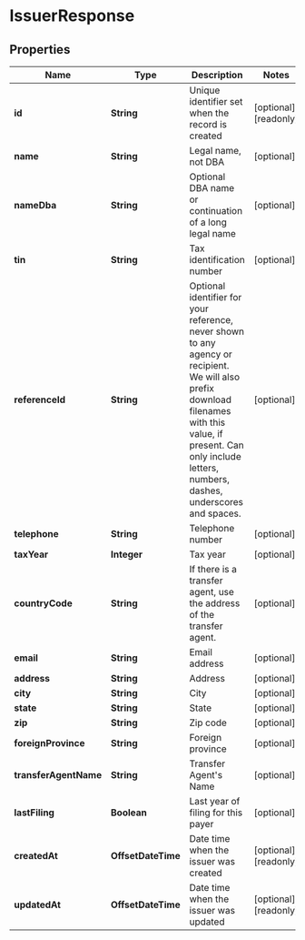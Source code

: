 

# IssuerResponse


## Properties

| Name | Type | Description | Notes |
|------------ | ------------- | ------------- | -------------|
|**id** | **String** | Unique identifier set when the record is created |  [optional] [readonly] |
|**name** | **String** | Legal name, not DBA |  [optional] |
|**nameDba** | **String** | Optional DBA name or continuation of a long legal name |  [optional] |
|**tin** | **String** | Tax identification number |  [optional] |
|**referenceId** | **String** | Optional identifier for your reference, never shown to any agency or recipient.  We will also prefix download filenames with this value, if present.  Can only include letters, numbers, dashes, underscores and spaces. |  [optional] |
|**telephone** | **String** | Telephone number |  [optional] |
|**taxYear** | **Integer** | Tax year |  [optional] |
|**countryCode** | **String** | If there is a transfer agent, use the address of the transfer agent. |  [optional] |
|**email** | **String** | Email address |  [optional] |
|**address** | **String** | Address |  [optional] |
|**city** | **String** | City |  [optional] |
|**state** | **String** | State |  [optional] |
|**zip** | **String** | Zip code |  [optional] |
|**foreignProvince** | **String** | Foreign province |  [optional] |
|**transferAgentName** | **String** | Transfer Agent&#39;s Name |  [optional] |
|**lastFiling** | **Boolean** | Last year of filing for this payer |  [optional] |
|**createdAt** | **OffsetDateTime** | Date time when the issuer was created |  [optional] [readonly] |
|**updatedAt** | **OffsetDateTime** | Date time when the issuer was updated |  [optional] [readonly] |



